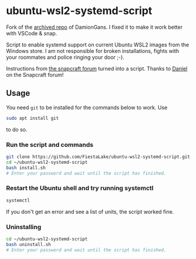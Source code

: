 # ubuntu-wsl2-systemd-script

Fork of the [archived repo](https://github.com/DamionGans/ubuntu-wsl2-systemd-script) of DamionGans. 
I fixed it to make it work better with VSCode & snap.

Script to enable systemd support on current Ubuntu WSL2 images from the Windows store. 
I am not responsible for broken installations, fights with your roommates and police ringing your door ;-).

Instructions from [the snapcraft forum](https://forum.snapcraft.io/t/running-snaps-on-wsl2-insiders-only-for-now/13033) turned into a script. Thanks to [Daniel](https://forum.snapcraft.io/u/daniel) on the Snapcraft forum! 

## Usage
You need ```git``` to be installed for the commands below to work. Use
```sh
sudo apt install git
```
to do so.

### Run the script and commands
```sh
git clone https://github.com/FiestaLake/ubuntu-wsl2-systemd-script.git ~/ubuntu-wsl2-systemd-script
cd ~/ubuntu-wsl2-systemd-script
bash install.sh
# Enter your password and wait until the script has finished.
```

### Restart the Ubuntu shell and try running systemctl
```sh
systemctl
```
If you don't get an error and see a list of units, the script worked fine.

### Uninstalling
```sh
cd ~/ubuntu-wsl2-systemd-script
bash uninstall.sh
# Enter your password and wait until the script has finished.
```

